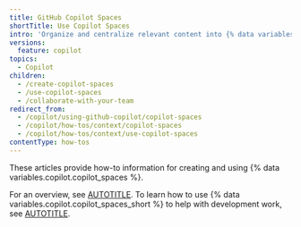 ```yaml
---
title: GitHub Copilot Spaces
shortTitle: Use Copilot Spaces
intro: 'Organize and centralize relevant content into {% data variables.copilot.copilot_spaces_short %} that ground {% data variables.product.prodname_copilot_short %}’s responses in the right context for a specific task.'
versions:
  feature: copilot
topics:
  - Copilot
children:
  - /create-copilot-spaces
  - /use-copilot-spaces
  - /collaborate-with-your-team
redirect_from:
  - /copilot/using-github-copilot/copilot-spaces
  - /copilot/how-tos/context/copilot-spaces
  - /copilot/how-tos/context/use-copilot-spaces
contentType: how-tos
---
```


These articles provide how-to information for creating and using {% data variables.copilot.copilot_spaces %}.

For an overview, see [AUTOTITLE](/copilot/concepts/context/spaces). To learn how to use {% data variables.copilot.copilot_spaces_short %} to help with development work, see [AUTOTITLE](/copilot/tutorials/speed-up-development-work).
